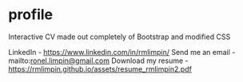 # profile
Interactive CV made out completely of Bootstrap and modified CSS

LinkedIn - https://www.linkedin.com/in/rmlimpin/ 
Send me an email - mailto:ronel.limpin@gmail.com 
Download my resume - https://rmlimpin.github.io/assets/resume_rmlimpin2.pdf
